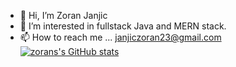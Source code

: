 - 👋 Hi, I’m Zoran Janjic
- 👀 I’m interested in fullstack Java and MERN stack.
- 📫 How to reach me ... janjiczoran23@gmail.com
[![zorans's GitHub stats](https://github-readme-stats.vercel.app/api?username=ZoranUTF8&show_icons=true&theme=dark
)](https://github.com/anuraghazra/github-readme-stats)


